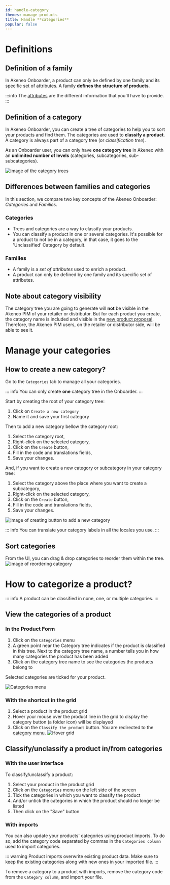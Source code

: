 ```yaml
---
id: handle-category
themes: manage-products
title: Handle **categories**
popular: false
---
```


# Definitions
## Definition of a family
In Akeneo Onboarder, a product can only be defined by one family and its specific set of attributes. A family **defines the structure of products**.

:::info
The [attributes](./onboarder/articles/update-products.html#the-attribute-panel) are the different information that you'll have to provide.
:::

## Definition of a category
In Akeneo Onboarder, you can create a tree of categories to help you to sort your products and find them. The categories are used to **classify a product**. A category is always part of a category tree (or *classification tree*).

As an Onboarder user, you can only have **one category tree** in Akeneo with an **unlimited number of levels** (categories, subcategories, sub-subcategories).

![image of the category trees](../img/Settings_CategoryTree.png)



## Differences between families and categories
In this section, we compare two key concepts of the Akeneo Onboarder: *Categories* and *Families*.
### Categories

- Trees and categories are a way to classify your products.
- You can classify a product in one or several categories. It's possible for a product to not be in a category, in that case, it goes to the 'Unclassified' Category by default.

### Families

- A family is a *set of attributes* used to enrich a product.
- A product can only be defined by one family and its specific set of attributes.

## Note about category visibility
The category tree you are going to generate will **not** be visible in the Akeneo PIM of your retailer or distributor. But for each product you create, the category name is included and visible in the [new product proposal](/onboarder/articles/supplier-synchronization.html). Therefore, the Akeneo PIM users, on the retailer or distributor side, will be able to see it.

# Manage your categories
## How to create a new category?

Go to the `Categories` tab to manage all your categories.

::: info
You can only create **one** category tree in the Onboarder.
:::


Start by creating the root of your category tree:
1. Click on `Create a new category`
1. Name it and save your first category

Then to add a new category bellow the category root:
1. Select the category root,
1. Right-click on the selected category,
1. Click on the `Create` button,
1. Fill in the code and translations fields,
1. Save your changes.

And, if you want to create a new category or subcategory in your category tree:
1. Select the category above the place where you want to create a subcategory,
1. Right-click on the selected category,
1. Click on the `Create` button,
1. Fill in the code and translations fields,
1. Save your changes.

![image of creating button to add a new category](../img/Settings_CreateASubcategory.png)

::: info
You can translate your category labels in all the locales you use.
:::

## Sort categories

From the UI, you can drag & drop categories to reorder them within the tree.
![image of reordering category ](../img/Settings_SortingCategoriesProcess.png)


# How to categorize a product?

::: info
A product can be classified in none, one, or multiple categories.
:::

## View the categories of a product
### In the Product Form

1.  Click on the `Categories` menu
1.  A green point near the Category tree indicates if the product is classified in this tree. Next to the category tree name, a number tells you in how many categories the product has been added
1.  Click on the category tree name to see the categories the products belong to

Selected categories are ticked for your product.

![Categories menu](../img/Products_PEF_Category-menu.png)

### With the shortcut in the grid

1.  Select a product in the product grid
1.  Hover your mouse over the product line in the grid to display the category button (a folder icon) will be displayed
1.  Click on the `Classify the product` button. You are redirected to the [category menu](/handle-category.html#in-the-product-form).
![Hover grid](../img/Products_GridHover_Category.png)


## Classify/unclassify a product in/from categories
### With the user interface

To classify/unclassify a product:
1.  Select your product in the product grid
1.  Click on the `Categories` menu on the left side of the screen
1.  Tick the categories in which you want to classify the product
1.  And/or untick the categories in which the product should no longer be listed
1.  Then click on the "Save" button

### With imports

You can also update your products' categories using product imports. To do so, add the category code separated by commas in the `Categories column` used to import categories.

::: warning
Product imports overwrite existing product data. Make sure to keep the existing categories along with new ones in your imported file.
:::

To remove a category to a product with imports, remove the category code from the `Category column`, and import your file.
